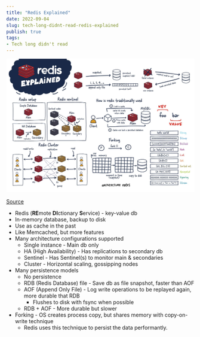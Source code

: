```yaml
---
title: "Redis Explained"
date: 2022-09-04
slug: tech-long-didnt-read-redis-explained
publish: true
tags:
- Tech long didn't read
---
```


![](1-Projects/tech-long-didnt-read/Images/Redis%20Explained.png)

[Source](https://architecturenotes.co/redis)

- Redis (**RE**mote **DI**ctionary **S**ervice) - key-value db
- In-memory database, backup to disk
- Use as cache in the past
- Like Memcached, but more features
- Many architecture configurations supported
  - Single instance - Main db only
  - HA (High Availability) - Has replications to secondary db
  - Sentinel - Has Sentinel(s) to monitor main & secondaries
  - Cluster - Horizontal scaling, gossipping nodes
- Many persistence models
  - No persistence
  - RDB (Redis Database) file - Save db as file snapshot, faster than AOF
  - AOF (Append Only File) - Log write operations to be replayed again, more durable that RDB
    - Flushes to disk with fsync when possible
  - RDB + AOF - More durable but slower
- Forking - OS creates process copy, but shares memory with copy-on-write technique
  - Redis uses this technique to persist the data performantly.
